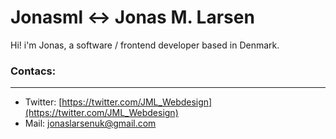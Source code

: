 # Jonasml <-> Jonas M. Larsen


Hi! i'm Jonas, a software / frontend developer based in Denmark.



### Contacs:
---
- Twitter: [https://twitter.com/JML_Webdesign](https://twitter.com/JML_Webdesign)
- Mail: [jonaslarsenuk@gmail.com](mailto:jonaslarsenuk@gmail.com)
